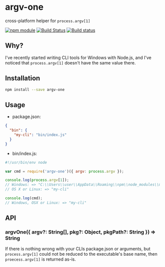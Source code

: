 # argv-one

cross-platform helper for `process.argv[1]`

[![npm module](https://img.shields.io/npm/v/argv-one.svg)](https://www.npmjs.com/package/argv-one)
[![Build Status](https://travis-ci.org/jokeyrhyme/argv-one.js.png)](https://travis-ci.org/jokeyrhyme/argv-one.js)
[![Build status](https://ci.appveyor.com/api/projects/status/wg71aegp9tmw75ne/branch/master?svg=true)](https://ci.appveyor.com/project/jokeyrhyme/argv-one-js/branch/master)


## Why?

I've recently started writing CLI tools for Windows with Node.js,
and I've noticed that `process.argv[1]` doesn't have the same value there.


## Installation

```sh
npm install --save argv-one
```


## Usage

- package.json:

```json
{
  "bin": {
    "my-cli": "bin/index.js"
  }
}
```

- bin/index.js:

```js
#!/usr/bin/env node

var cmd = require('argv-one')({ argv: process.argv });

console.log(process.argv[1]);
// Windows: => "C:\\Users\\user\\AppData\\Roaming\\npm\\node_modules\\my-cli\\bin\\index.js"
// OS X or Linux: => "my-cli"

console.log(cmd);
// Windows, OSX or Linux: => "my-cli"
```


## API

### argvOne({ argv?: String[], pkg?: Object, pkgPath?: String }) => String

If there is nothing wrong with your CLIs package.json or arguments,
but `process.argv[1]` could not be reduced to the executable's base name,
then `proecess.argv[1]` is returned as-is.
